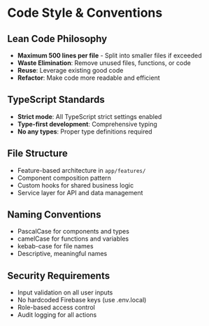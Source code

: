 # Code Style & Conventions

## Lean Code Philosophy
- **Maximum 500 lines per file** - Split into smaller files if exceeded
- **Waste Elimination**: Remove unused files, functions, or code
- **Reuse**: Leverage existing good code
- **Refactor**: Make code more readable and efficient

## TypeScript Standards
- **Strict mode**: All TypeScript strict settings enabled
- **Type-first development**: Comprehensive typing
- **No any types**: Proper type definitions required

## File Structure
- Feature-based architecture in `app/features/`
- Component composition pattern
- Custom hooks for shared business logic
- Service layer for API and data management

## Naming Conventions
- PascalCase for components and types
- camelCase for functions and variables
- kebab-case for file names
- Descriptive, meaningful names

## Security Requirements
- Input validation on all user inputs
- No hardcoded Firebase keys (use .env.local)
- Role-based access control
- Audit logging for all actions